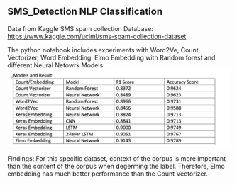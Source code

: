 ## SMS_Detection NLP Classification

Data from Kaggle SMS spam collection Database: https://www.kaggle.com/uciml/sms-spam-collection-dataset

The python notebook includes experiments with Word2Ve, Count Vectorizer, Word Embedding, Elmo Embedding with Random forest and different Neural Netowrk Models.
![Image description](https://github.com/TommyJiang91/SMS_Detection/blob/master/Result.png)

Findings:
For this specific dataset, context of the corpus is more important than the content of the corpus when degerming the label. Therefore, Elmo embedding has much better performance than the Count Vectorizer.
